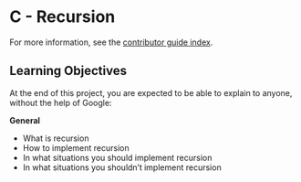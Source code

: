 # **C - Recursion**

For more information, see the [contributor guide index](https://github.com/Azure/azure-content/blob/master/contributor-guide/contributor-guide-index.md).

## **Learning Objectives**
At the end of this project, you are expected to be able to explain to anyone, without the help of Google:

**General**

 * What is recursion
 * How to implement recursion
 * In what situations you should implement recursion
 * In what situations you shouldn’t implement recursion
